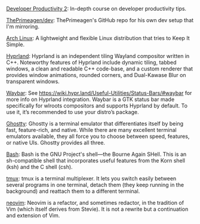 [Developer Productivity 2](https://frontendmasters.github.io/dev-prod-2): In-depth course on developer productivity tips.

[ThePrimeagen/dev](https://github.com/ThePrimeagen/dev): ThePrimeagen's GitHub repo for his own dev setup that I'm mirroring.

[Arch Linux](https://archlinux.org/): A lightweight and flexible Linux distribution that tries to Keep It Simple.

[Hyprland](https://hypr.land/): Hyprland is an independent tiling Wayland compositor written in C++. Noteworthy features of Hyprland include dynamic tiling, tabbed windows, a clean and readable C++ code-base, and a custom renderer that provides window animations, rounded corners, and Dual-Kawase Blur on transparent windows.

[Waybar](https://github.com/Alexays/Waybar): See https://wiki.hypr.land/Useful-Utilities/Status-Bars/#waybar for more info on Hyprland integration. Waybar is a GTK status bar made specifically for wlroots compositors and supports Hyprland by default. To use it, it’s recommended to use your distro’s package.

[Ghostty](https://ghostty.org/): Ghostty is a terminal emulator that differentiates itself by being fast, feature-rich, and native. While there are many excellent terminal emulators available, they all force you to choose between speed, features, or native UIs. Ghostty provides all three.

[Bash](https://www.gnu.org/software/bash/): Bash is the GNU Project's shell—the Bourne Again SHell. This is an sh-compatible shell that incorporates useful features from the Korn shell (ksh) and the C shell (csh).

[tmux](https://github.com/tmux/tmux/wiki): tmux is a terminal multiplexer. It lets you switch easily between several programs in one terminal, detach them (they keep running in the background) and reattach them to a different terminal.

[neovim](https://neovim.io/): Neovim is a refactor, and sometimes redactor, in the tradition of Vim (which itself derives from Stevie). It is not a rewrite but a continuation and extension of Vim.
